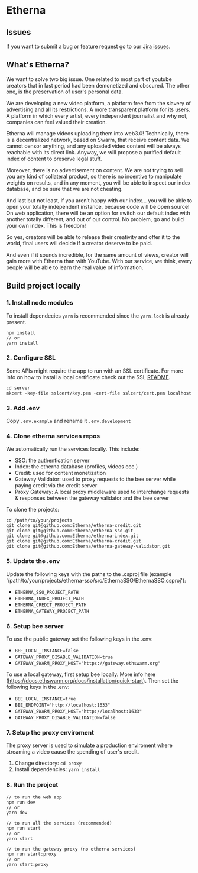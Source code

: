 # Etherna

## Issues

If you want to submit a bug or feature request go to our [Jira issues](https://etherna.atlassian.net/jira/software/c/projects/EDD/issues).

## What's Etherna?

We want to solve two big issue. One related to most part of youtube creators that in last period had been demonetized and obscured. The other one, is the preservation of user's personal data.

We are developing a new video platform, a platform free from the slavery of advertising and all its restrictions. A more transparent platform for its users. A platform in which every artist, every independent journalist and why not, companies can feel valued their creation.

Etherna will manage videos uploading them into web3.0! Technically, there is a decentralized network, based on Swarm, that receive content data. We cannot censor anything, and any uploaded video content will be always reachable with its direct link. Anyway, we will propose a purified default index of content to preserve legal stuff.

Moreover, there is no advertisement on content. We are not trying to sell you any kind of collateral product, so there is no incentive to manipulate weights on results, and in any moment, you will be able to inspect our index database, and be sure that we are not cheating.

And last but not least, if you aren’t happy with our index... you will be able to open your totally independent instance, because code will be open source! On web application, there will be an option for switch our default index with another totally different, and out of our control. No problem, go and build your own index. This is freedom!

So yes, creators will be able to release their creativity and offer it to the world, final users will decide if a creator deserve to be paid.

And even if it sounds incredible, for the same amount of views, creator will gain more with Etherna than with YouTube.
With our service, we think, every people will be able to learn the real value of information.

## Build project locally

### 1. Install node modules

To install dependecies `yarn` is recommended since the `yarn.lock` is already present.

```
npm install
// or
yarn install
```

### 2. Configure SSL

Some APIs might require the app to run with an SSL certificate.
For more info on how to install a local certificate check out the SSL [README](/server/sslcert/README.md).

```
cd server
mkcert -key-file sslcert/key.pem -cert-file sslcert/cert.pem localhost
```

### 3. Add .env

Copy `.env.example` and rename it `.env.development`

### 4. Clone etherna services repos

We automatically run the services locally. This include:

- SSO: the authentication server
- Index: the etherna database (profiles, videos ecc.)
- Credit: used for content monetization
- Gateway Validator: used to proxy requests to the bee server while paying credit via the credit server
- Proxy Gateway: A local proxy middleware used to interchange requests & responses between the gateway validator and the bee server

To clone the projects:

```
cd /path/to/your/projects
git clone git@github.com:Etherna/etherna-credit.git
git clone git@github.com:Etherna/etherna-sso.git
git clone git@github.com:Etherna/etherna-index.git
git clone git@github.com:Etherna/etherna-credit.git
git clone git@github.com:Etherna/etherna-gateway-validator.git
```

### 5. Update the .env

Update the following keys with the paths to the .csproj file (example '/path/to/your/projects/etherna-sso/src/EthernaSSO/EthernaSSO.csproj'):

- `ETHERNA_SSO_PROJECT_PATH`
- `ETHERNA_INDEX_PROJECT_PATH`
- `ETHERNA_CREDIT_PROJECT_PATH`
- `ETHERNA_GATEWAY_PROJECT_PATH`

### 6. Setup bee server

To use the public gateway set the following keys in the .env:

- `BEE_LOCAL_INSTANCE=false`
- `GATEWAY_PROXY_DISABLE_VALIDATION=true`
- `GATEWAY_SWARM_PROXY_HOST="https://gateway.ethswarm.org"`

To use a local gateway, first setup bee locally. More info here (https://docs.ethswarm.org/docs/installation/quick-start).
Then set the following keys in the .env:

- `BEE_LOCAL_INSTANCE=true`
- `BEE_ENDPOINT="http://localhost:1633"`
- `GATEWAY_SWARM_PROXY_HOST="http://localhost:1633"`
- `GATEWAY_PROXY_DISABLE_VALIDATION=false`

### 7. Setup the proxy enviroment

The proxy server is used to simulate a production enviroment where streaming a video cause the spending of user's credit.

1. Change directory:
   `cd proxy`
2. Install dependencies:
   `yarn install`

### 8. Run the project

```
// to run the web app
npm run dev
// or
yarn dev

// to run all the services (recommended)
npm run start
// or
yarn start

// to run the gateway proxy (no etherna services)
npm run start:proxy
// or
yarn start:proxy
```
